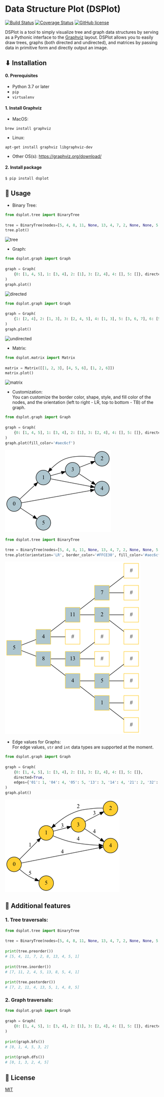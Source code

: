 # Data Structure Plot (DSPlot)
[![Build Status](https://travis-ci.com/billtrn/dsplot.svg?branch=master)](https://travis-ci.com/billtrn/dsplot)
[![Coverage Status](https://coveralls.io/repos/github/billtrn/dsplot/badge.svg?branch=master)](https://coveralls.io/github/billtrn/dsplot?branch=master)
[![GitHub license](https://img.shields.io/badge/license-MIT-blue.svg)](https://github.com/billtrn/dsplot/blob/master/LICENSE)

DSPlot is a tool to simply visualize tree and graph data structures by serving as a Pythonic interface to the [Graphviz](https://graphviz.org/) layout.
DSPlot allows you to easily draw trees, graphs (both directed and undirected), and matrices by passing data in primitive form and directly output an image.

## ⬇ Installation

#### 0. Prerequisites
- Python 3.7 or later
- `pip`
- `virtualenv`

#### 1. Install Graphviz
- MacOS:
```
brew install graphviz
```
- Linux:
```
apt-get install graphviz libgraphviz-dev
```
- Other OS(s): https://graphviz.org/download/

#### 2. Install package
```
$ pip install dsplot
```

## 🤟 Usage
- Binary Tree:
```python
from dsplot.tree import BinaryTree

tree = BinaryTree(nodes=[5, 4, 8, 11, None, 13, 4, 7, 2, None, None, 5, 1])
tree.plot()
```
![tree](https://github.com/billtrn/dsplot/blob/master/img/tree.png?raw=true)

- Graph:
```python
from dsplot.graph import Graph

graph = Graph(
    {0: [1, 4, 5], 1: [3, 4], 2: [1], 3: [2, 4], 4: [], 5: []}, directed=True
)
graph.plot()
```
![directed](https://github.com/billtrn/dsplot/blob/master/img/directed.png?raw=true)
```python
from dsplot.graph import Graph

graph = Graph(
    {1: [2, 4], 2: [1, 3], 3: [2, 4, 5], 4: [1, 3], 5: [3, 6, 7], 6: [5], 7: [5]}, directed=False
)
graph.plot()
```
![undirected](https://github.com/billtrn/dsplot/blob/master/img/undirected.png?raw=true)

- Matrix:
```python
from dsplot.matrix import Matrix

matrix = Matrix([[1, 2, 3], [4, 5, 6], [1, 2, 6]])
matrix.plot()
```
![matrix](https://github.com/billtrn/dsplot/blob/master/img/matrix.png?raw=true)

- Customization: <br>
You can customize the border color, shape, style, and fill color of the nodes, and the orientation (left to right - LR, top to bottom - TB) of the graph.
```python
from dsplot.graph import Graph

graph = Graph(
    {0: [1, 4, 5], 1: [3, 4], 2: [1], 3: [2, 4], 4: [], 5: []}, directed=True
)
graph.plot(fill_color='#aec6cf')
```
![colored](https://github.com/billtrn/dsplot/blob/master/img/color_graph.png?raw=true)
```python
from dsplot.tree import BinaryTree

tree = BinaryTree(nodes=[5, 4, 8, 11, None, 13, 4, 7, 2, None, None, 5, 1])
tree.plot(orientation='LR', border_color='#FFCE30', fill_color='#aec6cf')
```
![colored](https://github.com/billtrn/dsplot/blob/master/img/color_tree.png?raw=true)

- Edge values for Graphs: <br>
For edge values, `str` and `int` data types are supported at the moment.
```python
from dsplot.graph import Graph

graph = Graph(
    {0: [1, 4, 5], 1: [3, 4], 2: [1], 3: [2, 4], 4: [], 5: []},
    directed=True,
    edges={'01': 1, '04': 4, '05': 5, '13': 3, '14': 4, '21': 2, '32': 3, '34': 4},
)
graph.plot()
```
![edge](https://github.com/billtrn/dsplot/blob/master/img/edge_graph.png?raw=true)
## 🎁 Additional features
### 1. Tree traversals:
```python
from dsplot.tree import BinaryTree

tree = BinaryTree(nodes=[5, 4, 8, 11, None, 13, 4, 7, 2, None, None, 5, 1])

print(tree.preorder())
# [5, 4, 11, 7, 2, 8, 13, 4, 5, 1]

print(tree.inorder())
# [7, 11, 2, 4, 5, 13, 8, 5, 4, 1]

print(tree.postorder())
# [7, 2, 11, 4, 13, 5, 1, 4, 8, 5]
```
### 2. Graph traversals:
```python
from dsplot.graph import Graph

graph = Graph(
    {0: [1, 4, 5], 1: [3, 4], 2: [1], 3: [2, 4], 4: [], 5: []}, directed=True
)

print(graph.bfs())
# [0, 1, 4, 5, 3, 2]

print(graph.dfs())
# [0, 1, 3, 2, 4, 5]
```
## 📄 License
[MIT](./LICENSE)
